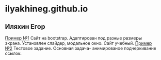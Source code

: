 # ilyakhineg.github.io
## Иляхин Егор
   
[Пример №1](https://ilyakhineg.github.io/Project3/src/ "")
    Сайт на bootstrap. Адаптирован под разные размеры экрана. Установлен слайдер, модальное окно. Сайт учебный.
[Пример №2](https://ilyakhineg.github.io/project4/ "")
    Тестовое задание. Основная задача- анимированое подчеркивание ссылок.
